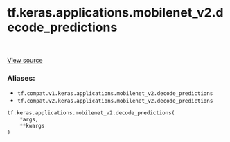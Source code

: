 <div itemscope itemtype="http://developers.google.com/ReferenceObject">
<meta itemprop="name" content="tf.keras.applications.mobilenet_v2.decode_predictions" />
<meta itemprop="path" content="Stable" />
</div>

# tf.keras.applications.mobilenet_v2.decode_predictions

<!-- Insert buttons -->

<table class="tfo-notebook-buttons tfo-api" align="left">
</table>

<a target="_blank" href="/code/stable/tensorflow/python/keras/applications/__init__.py">View source</a>



<!-- Start diff -->


### Aliases:

* `tf.compat.v1.keras.applications.mobilenet_v2.decode_predictions`
* `tf.compat.v2.keras.applications.mobilenet_v2.decode_predictions`


``` python
tf.keras.applications.mobilenet_v2.decode_predictions(
    *args,
    **kwargs
)
```



<!-- Placeholder for "Used in" -->
